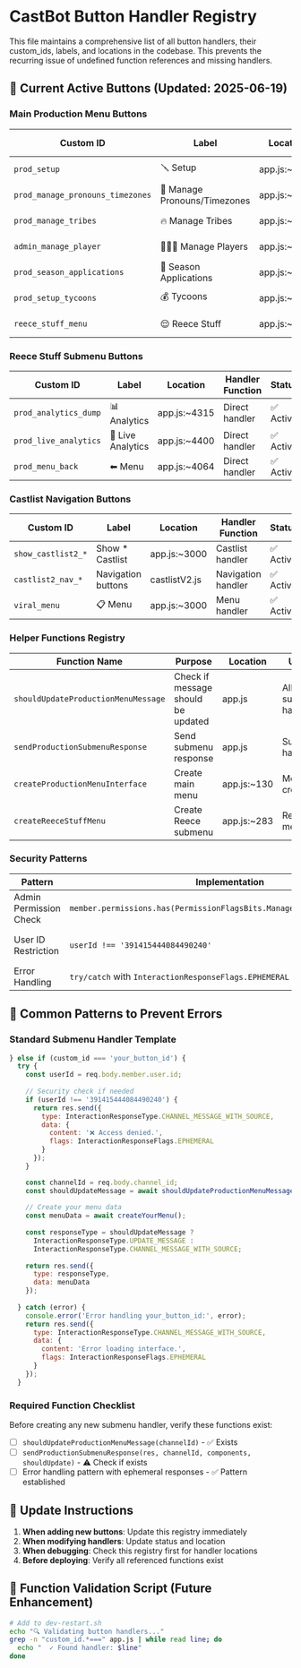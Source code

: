 # CastBot Button Handler Registry

This file maintains a comprehensive list of all button handlers, their custom_ids, labels, and locations in the codebase. This prevents the recurring issue of undefined function references and missing handlers.

## 🎯 **Current Active Buttons** (Updated: 2025-06-19)

### **Main Production Menu Buttons**
| Custom ID | Label | Location | Handler Function | Status |
|-----------|-------|----------|------------------|--------|
| `prod_setup` | 🪛 Setup | app.js:~3200 | Direct handler | ✅ Active |
| `prod_manage_pronouns_timezones` | 💜 Manage Pronouns/Timezones | app.js:~3300 | Direct handler | ✅ Active |
| `prod_manage_tribes` | 🔥 Manage Tribes | app.js:~3400 | Direct handler | ✅ Active |
| `admin_manage_player` | 🧑‍🤝‍🧑 Manage Players | app.js:~3500 | Direct handler | ✅ Active |
| `prod_season_applications` | 📝 Season Applications | app.js:~3600 | Direct handler | ✅ Active |
| `prod_setup_tycoons` | 💰 Tycoons | app.js:~3700 | Direct handler | ✅ Active |
| `reece_stuff_menu` | 😌 Reece Stuff | app.js:~4022 | Direct handler | ✅ Active |

### **Reece Stuff Submenu Buttons**
| Custom ID | Label | Location | Handler Function | Status |
|-----------|-------|----------|------------------|--------|
| `prod_analytics_dump` | 📊 Analytics | app.js:~4315 | Direct handler | ✅ Active |
| `prod_live_analytics` | 🔴 Live Analytics | app.js:~4400 | Direct handler | ✅ Active |
| `prod_menu_back` | ⬅ Menu | app.js:~4064 | Direct handler | ✅ Active |

### **Castlist Navigation Buttons**
| Custom ID | Label | Location | Handler Function | Status |
|-----------|-------|----------|------------------|--------|
| `show_castlist2_*` | Show * Castlist | app.js:~3000 | Castlist handler | ✅ Active |
| `castlist2_nav_*` | Navigation buttons | castlistV2.js | Navigation handler | ✅ Active |
| `viral_menu` | 📋 Menu | app.js:~3000 | Menu handler | ✅ Active |

### **Helper Functions Registry**
| Function Name | Purpose | Location | Usage |
|---------------|---------|----------|-------|
| `shouldUpdateProductionMenuMessage` | Check if message should be updated | app.js | All submenu handlers |
| `sendProductionSubmenuResponse` | Send submenu response | app.js | Submenu handlers |
| `createProductionMenuInterface` | Create main menu | app.js:~130 | Menu creation |
| `createReeceStuffMenu` | Create Reece submenu | app.js:~283 | Reece menu |

### **Security Patterns**
| Pattern | Implementation | Usage |
|---------|----------------|-------|
| Admin Permission Check | `member.permissions.has(PermissionFlagsBits.ManageRoles/Channels/Guild)` | All admin handlers |
| User ID Restriction | `userId !== '391415444084490240'` | Reece-only features |
| Error Handling | `try/catch` with `InteractionResponseFlags.EPHEMERAL` | All handlers |

## 🚨 **Common Patterns to Prevent Errors**

### **Standard Submenu Handler Template**
```javascript
} else if (custom_id === 'your_button_id') {
  try {
    const userId = req.body.member.user.id;
    
    // Security check if needed
    if (userId !== '391415444084490240') {
      return res.send({
        type: InteractionResponseType.CHANNEL_MESSAGE_WITH_SOURCE,
        data: {
          content: '❌ Access denied.',
          flags: InteractionResponseFlags.EPHEMERAL
        }
      });
    }

    const channelId = req.body.channel_id;
    const shouldUpdateMessage = await shouldUpdateProductionMenuMessage(channelId);
    
    // Create your menu data
    const menuData = await createYourMenu();
    
    const responseType = shouldUpdateMessage ? 
      InteractionResponseType.UPDATE_MESSAGE : 
      InteractionResponseType.CHANNEL_MESSAGE_WITH_SOURCE;
    
    return res.send({
      type: responseType,
      data: menuData
    });
    
  } catch (error) {
    console.error('Error handling your_button_id:', error);
    return res.send({
      type: InteractionResponseType.CHANNEL_MESSAGE_WITH_SOURCE,
      data: {
        content: 'Error loading interface.',
        flags: InteractionResponseFlags.EPHEMERAL
      }
    });
  }
```

### **Required Function Checklist**
Before creating any new submenu handler, verify these functions exist:
- [ ] `shouldUpdateProductionMenuMessage(channelId)` - ✅ Exists
- [ ] `sendProductionSubmenuResponse(res, channelId, components, shouldUpdate)` - ⚠️ Check if exists
- [ ] Error handling pattern with ephemeral responses - ✅ Pattern established

## 📝 **Update Instructions**
1. **When adding new buttons**: Update this registry immediately
2. **When modifying handlers**: Update status and location
3. **When debugging**: Check this registry first for handler locations
4. **Before deploying**: Verify all referenced functions exist

## 🔧 **Function Validation Script** (Future Enhancement)
```bash
# Add to dev-restart.sh
echo "🔍 Validating button handlers..."
grep -n "custom_id.*===" app.js | while read line; do
  echo "  ✓ Found handler: $line"
done
```